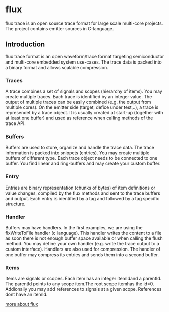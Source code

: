 # flux
flux trace is an open source trace format for large scale multi-core projects. The project contains emitter sources in C-language.

## Introduction
flux trace format is an open waveform/trace format targeting semiconductor and multi-core embedded system use-cases. The trace data is packed into a binary format and allows scalable compression. 
### Traces
A trace combines a set of signals and scopes (hierarchy of items). You may create multiple traces. Each trace is identified by an integer value. The output of multiple traces can be easily combined (e.g. the output from multiple cores).
On the emitter side (target, defice under test,..), a trace is represendet by a trace object. It is usually created at start-up (together with at least one buffer) and used as reference when calling methods of the trace API. 
### Buffers
Buffers are used to store, organize and handle the trace data. The trace information is packed into snippets (entries).
You may create multiple buffers of different type. Each trace object needs to be connected to one buffer. You find linear and ring-buffers and may create your custom buffer.
### Entry
Entries are binary representation (chunks of bytes) of item definitions or value changes, compiled by the flux methods and sent to the trace buffers and output.
Each entry is identified by a tag and followed by a tag specific structure.
### Handler
Buffers may have handlers. In the first examples, we are using the flxWriteToFile handler (c language). This handler writes the content to a file as soon there is not enough buffer space available or when calling the flush method.
You may define your own handler (e.g. write the trace output to a custom interface). Handlers are also used for compression. The handler of one buffer may compress its entries and sends them into a second buffer.
### Items 
Items are signals or scopes. Each item has an integer itemIdand a parentId. The parentId points to any scope item.The root scope itemhas the id=0.
Addionally you may add references to signals at a given scope. References dont have an itemId.

[more about flux](http://toem.de)
